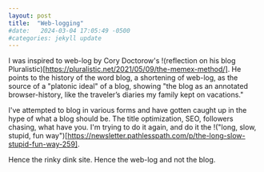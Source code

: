 ```yaml
---
layout: post
title:  "Web-logging"
#date:   2024-03-04 17:05:49 -0500
#categories: jekyll update
---
```


I was inspired to web-log by Cory Doctorow's !(reflection on his blog Pluralistic)[https://pluralistic.net/2021/05/09/the-memex-method/]. He points to the history of the word blog, a shortening of web-log, as the source of a "platonic ideal" of a blog, showing "the blog as an annotated browser-history, like the traveler’s diaries my family kept on vacations." 

I've attempted to blog in various forms and have gotten caught up in the hype of what a blog should be. The title optimization, SEO, followers chasing, what have you. I'm trying to do it again, and do it the !("long, slow, stupid, fun way")[https://newsletter.pathlesspath.com/p/the-long-slow-stupid-fun-way-259]. 

Hence the rinky dink site. Hence the web-log and not the blog.
